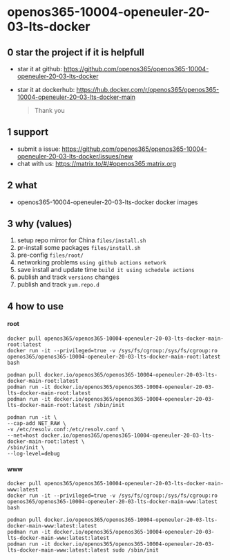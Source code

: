 # openos365-10004-openeuler-20-03-lts-docker

## 0 star the project if it is helpfull

* star it at github: https://github.com/openos365/openos365-10004-openeuler-20-03-lts-docker
* star it at dockerhub: https://hub.docker.com/r/openos365/openos365-10004-openeuler-20-03-lts-docker-main

  > Thank you

## 1 support

* submit a issue: https://github.com/openos365/openos365-10004-openeuler-20-03-lts-docker/issues/new
* chat with us: https://matrix.to/#/#openos365:matrix.org

## 2 what

* openos365-10004-openeuler-20-03-lts-docker docker images
  
## 3 why (values)

1. setup repo mirror for China `files/install.sh`
1. pr-install some packages `files/install.sh`
1. pre-config `files/root/`
1. networking problems `using github actions network`
1. save install and update time `build it using schedule actions`
1. publish and track `versions` changes
1. publish and track `yum.repo.d`

## 4 how to use

#### root
```
docker pull openos365/openos365-10004-openeuler-20-03-lts-docker-main-root:latest
docker run -it --privileged=true -v /sys/fs/cgroup:/sys/fs/cgroup:ro openos365/openos365-10004-openeuler-20-03-lts-docker-main-root:latest bash

podman pull docker.io/openos365/openos365-10004-openeuler-20-03-lts-docker-main-root:latest
podman run -it docker.io/openos365/openos365-10004-openeuler-20-03-lts-docker-main-root:latest
podman run -it docker.io/openos365/openos365-10004-openeuler-20-03-lts-docker-main-root:latest /sbin/init

podman run -it \
--cap-add NET_RAW \
-v /etc/resolv.conf:/etc/resolv.conf \
--net=host docker.io/openos365/openos365-10004-openeuler-20-03-lts-docker-main-root:latest \
/sbin/init \
--log-level=debug

```
#### www

```
docker pull openos365/openos365-10004-openeuler-20-03-lts-docker-main-www:latest
docker run -it --privileged=true -v /sys/fs/cgroup:/sys/fs/cgroup:ro openos365/openos365-10004-openeuler-20-03-lts-docker-main-www:latest bash

podman pull docker.io/openos365/openos365-10004-openeuler-20-03-lts-docker-main-www:latest:latest
podman run -it docker.io/openos365/openos365-10004-openeuler-20-03-lts-docker-main-www:latest:latest
podman run -it docker.io/openos365/openos365-10004-openeuler-20-03-lts-docker-main-www:latest:latest sudo /sbin/init
```
